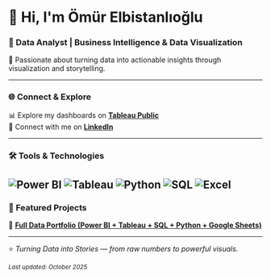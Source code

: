 # 👋 Hi, I'm Ömür Elbistanlıoğlu  
### 💼 Data Analyst | Business Intelligence & Data Visualization  
📍 Passionate about turning data into actionable insights through visualization and storytelling.

---

### 🌐 Connect & Explore  
📊 Explore my dashboards on [**Tableau Public**](https://public.tableau.com/app/profile/omurelbi/vizzes)  
💼 Connect with me on [**LinkedIn**](https://www.linkedin.com/in/%C3%B6m%C3%BCr-elbistanl%C4%B1o%C4%9Flu-b41b67375/)  

---

### 🛠️ Tools & Technologies  

![Power BI](https://img.shields.io/badge/Power_BI-F2C811?style=for-the-badge&logo=powerbi&logoColor=black)
![Tableau](https://img.shields.io/badge/Tableau-E97627?style=for-the-badge&logo=tableau&logoColor=white)
![Python](https://img.shields.io/badge/Python-3776AB?style=for-the-badge&logo=python&logoColor=white)
![SQL](https://img.shields.io/badge/SQL-CC2927?style=for-the-badge&logo=postgresql&logoColor=white)
![Excel](https://img.shields.io/badge/Excel-217346?style=for-the-badge&logo=microsoft-excel&logoColor=white)
---

### 🌟 Featured Projects  

📂 [**Full Data Portfolio (Power BI + Tableau + SQL + Python + Google Sheets)**](https://drive.google.com/drive/u/1/folders/1EB9HpfrixQXcjRTBZKtYung-WajSpX_f)

---

⭐ *Turning Data into Stories — from raw numbers to powerful visuals.*
<br>

*<sub>Last updated: October 2025</sub>*
